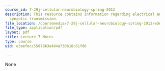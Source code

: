 ```yaml
---
course_id: 7-29j-cellular-neurobiology-spring-2012
description: This resource contains information regarding electrical and chemical
  synaptic transmission.
file_location: /coursemedia/7-29j-cellular-neurobiology-spring-2012/e3eefecc5587863e484a730618c61fd6_MIT7_29JS12_lecture7.pdf
file_type: application/pdf
layout: pdf
title: Lecture 7 Notes
type: course
uid: e3eefecc5587863e484a730618c61fd6

---
```

None